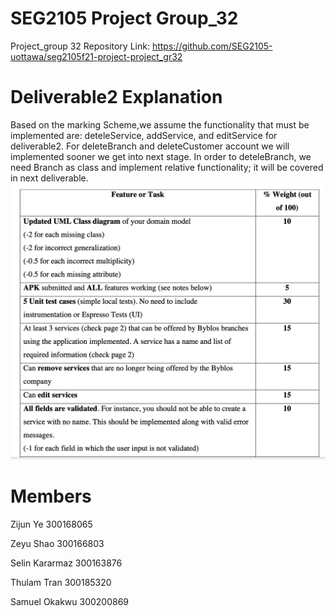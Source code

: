 # SEG2105 Project Group_32

Project_group 32 Repository Link: https://github.com/SEG2105-uottawa/seg2105f21-project-project_gr32

# Deliverable2 Explanation 
Based on the marking Scheme,we assume the functionality  that must be implemented are: deteleService, addService, and editService for deliverable2. 
For deleteBranch and deleteCustomer account we will implemented sooner we get into next stage. In order to deteleBranch, we need Branch as class and implement relative functionality; it will be covered in next deliverable.
![image](deliverable2MarkingScheme.png)

# Members

Zijun Ye 300168065

Zeyu Shao 300166803

Selin Kararmaz 300163876

Thulam Tran 300185320

Samuel Okakwu 300200869

